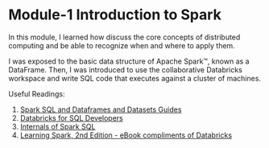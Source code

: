 # Module-1 Introduction to Spark
In this module, I learned how discuss the core concepts of distributed computing and be able to recognize when and where to apply them. 

I was exposed to the basic data structure of Apache Spark™, known as a DataFrame. Then, I was introduced to use the collaborative Databricks workspace and write SQL code that executes against a cluster of machines.

Useful Readings:
1. [Spark SQL and Dataframes and Datasets Guides](https://spark.apache.org/docs/latest/sql-programming-guide.html)
2. [Databricks for SQL Developers](https://docs.databricks.com/spark/latest/spark-sql/index.html)
3. [Internals of Spark SQL](https://jaceklaskowski.gitbooks.io/mastering-spark-sql/content/)
4. [Learning Spark, 2nd Edition - eBook compliments of Databricks](https://databricks.com/p/ebook/learning-spark-from-oreilly)